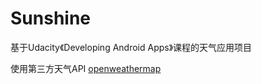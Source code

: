 # Sunshine
基于Udacity《Developing Android Apps》课程的天气应用项目

使用第三方天气API [openweathermap](http://openweathermap.org/)

